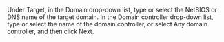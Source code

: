 <Token xmlns:xlink="http://www.w3.org/1999/xlink">Under <ui xmlns="http://ddue.schemas.microsoft.com/authoring/2003/5">Target</ui>, in the <ui xmlns="http://ddue.schemas.microsoft.com/authoring/2003/5">Domain</ui> drop-down list, type or select the NetBIOS or DNS name of the target domain. In the <ui xmlns="http://ddue.schemas.microsoft.com/authoring/2003/5">Domain controller</ui> drop-down list, type or select the name of the domain controller, or select <ui xmlns="http://ddue.schemas.microsoft.com/authoring/2003/5">Any domain controller</ui>, and then click <ui xmlns="http://ddue.schemas.microsoft.com/authoring/2003/5">Next</ui>.</Token>